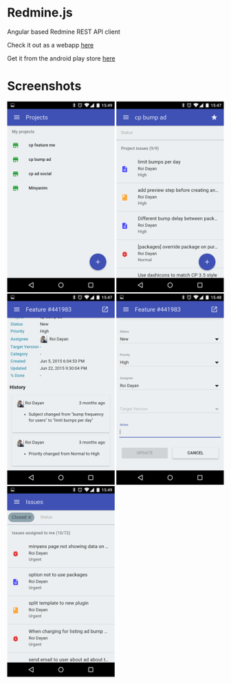 # Redmine.js
Angular based Redmine REST API client

Check it out as a webapp [here](http://roidayan.github.io/redmine.js)

Get it from the android play store [here](https://play.google.com/store/apps/details?id=com.roidayan.redminejs)

# Screenshots

<img src="/assets/screenshots/screenshot-1.png?raw=true" width="250px">
<img src="/assets/screenshots/screenshot-2.png?raw=true" width="250px">
<img src="/assets/screenshots/screenshot-3.png?raw=true" width="250px">
<img src="/assets/screenshots/screenshot-4.png?raw=true" width="250px">
<img src="/assets/screenshots/screenshot-5.png?raw=true" width="250px">
